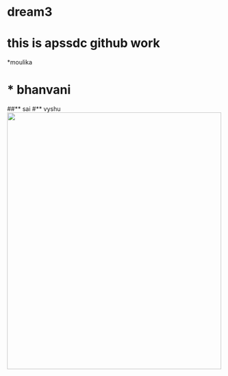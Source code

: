 # dream3
# this is apssdc github work
*moulika
# * bhanvani
##** sai
#** vyshu
<img src="https://www.thephotoargus.com/wp-content/uploads/2020/02/rosepic12.jpg" width="500" height="600">
